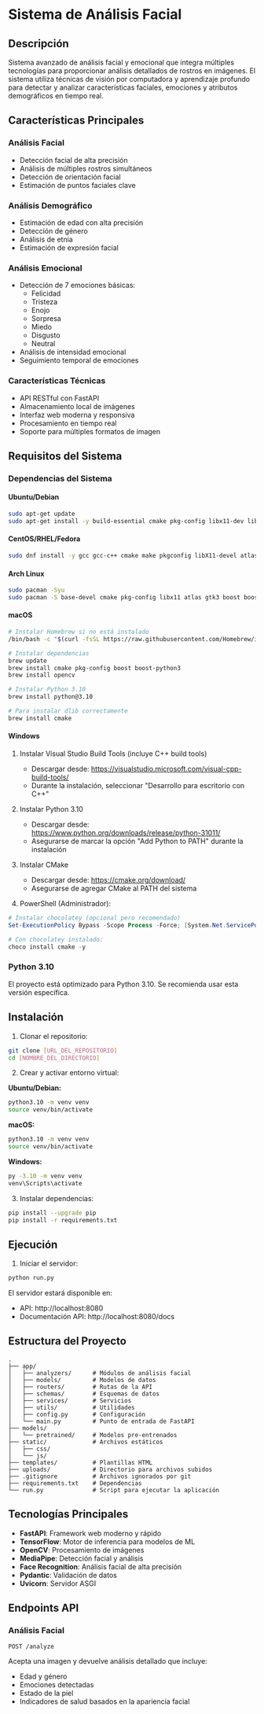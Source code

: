 # Sistema de Análisis Facial

## Descripción
Sistema avanzado de análisis facial y emocional que integra múltiples tecnologías para proporcionar análisis detallados de rostros en imágenes. El sistema utiliza técnicas de visión por computadora y aprendizaje profundo para detectar y analizar características faciales, emociones y atributos demográficos en tiempo real.

## Características Principales

### Análisis Facial
- Detección facial de alta precisión
- Análisis de múltiples rostros simultáneos
- Detección de orientación facial
- Estimación de puntos faciales clave

### Análisis Demográfico
- Estimación de edad con alta precisión
- Detección de género
- Análisis de etnia
- Estimación de expresión facial

### Análisis Emocional
- Detección de 7 emociones básicas:
  - Felicidad
  - Tristeza
  - Enojo
  - Sorpresa
  - Miedo
  - Disgusto
  - Neutral
- Análisis de intensidad emocional
- Seguimiento temporal de emociones

### Características Técnicas
- API RESTful con FastAPI
- Almacenamiento local de imágenes
- Interfaz web moderna y responsiva
- Procesamiento en tiempo real
- Soporte para múltiples formatos de imagen

## Requisitos del Sistema

### Dependencias del Sistema

#### Ubuntu/Debian
```bash
sudo apt-get update
sudo apt-get install -y build-essential cmake pkg-config libx11-dev libatlas-base-dev libgtk-3-dev libboost-python-dev python3.10 python3.10-dev python3.10-venv
```

#### CentOS/RHEL/Fedora
```bash
sudo dnf install -y gcc gcc-c++ cmake make pkgconfig libX11-devel atlas-devel gtk3-devel boost-devel boost-python3-devel python3.10 python3.10-devel
```

#### Arch Linux
```bash
sudo pacman -Syu
sudo pacman -S base-devel cmake pkg-config libx11 atlas gtk3 boost boost-libs python python-pip
```

#### macOS
```bash
# Instalar Homebrew si no está instalado
/bin/bash -c "$(curl -fsSL https://raw.githubusercontent.com/Homebrew/install/HEAD/install.sh)"

# Instalar dependencias
brew update
brew install cmake pkg-config boost boost-python3
brew install opencv

# Instalar Python 3.10
brew install python@3.10

# Para instalar dlib correctamente
brew install cmake
```

#### Windows
1. Instalar Visual Studio Build Tools (incluye C++ build tools)
   - Descargar desde: https://visualstudio.microsoft.com/visual-cpp-build-tools/
   - Durante la instalación, seleccionar "Desarrollo para escritorio con C++"

2. Instalar Python 3.10
   - Descargar desde: https://www.python.org/downloads/release/python-31011/
   - Asegurarse de marcar la opción "Add Python to PATH" durante la instalación

3. Instalar CMake
   - Descargar desde: https://cmake.org/download/
   - Asegurarse de agregar CMake al PATH del sistema

4. PowerShell (Administrador):
```powershell
# Instalar chocolatey (opcional pero recomendado)
Set-ExecutionPolicy Bypass -Scope Process -Force; [System.Net.ServicePointManager]::SecurityProtocol = [System.Net.ServicePointManager]::SecurityProtocol -bor 3072; iex ((New-Object System.Net.WebClient).DownloadString('https://community.chocolatey.org/install.ps1'))

# Con chocolatey instalado:
choco install cmake -y
```

### Python 3.10
El proyecto está optimizado para Python 3.10. Se recomienda usar esta versión específica.

## Instalación

1. Clonar el repositorio:
```bash
git clone [URL_DEL_REPOSITORIO]
cd [NOMBRE_DEL_DIRECTORIO]
```

2. Crear y activar entorno virtual:

**Ubuntu/Debian:**
```bash
python3.10 -m venv venv
source venv/bin/activate
```

**macOS:**
```bash
python3.10 -m venv venv
source venv/bin/activate
```

**Windows:**
```bash
py -3.10 -m venv venv
venv\Scripts\activate
```

3. Instalar dependencias:
```bash
pip install --upgrade pip
pip install -r requirements.txt
```

## Ejecución

1. Iniciar el servidor:
```bash
python run.py
```

El servidor estará disponible en:
- API: http://localhost:8080
- Documentación API: http://localhost:8080/docs

## Estructura del Proyecto

```
.
├── app/
│   ├── analyzers/      # Módulos de análisis facial
│   ├── models/         # Modelos de datos
│   ├── routers/        # Rutas de la API
│   ├── schemas/        # Esquemas de datos
│   ├── services/       # Servicios
│   ├── utils/          # Utilidades
│   ├── config.py       # Configuración
│   └── main.py         # Punto de entrada de FastAPI
├── models/
│   └── pretrained/     # Modelos pre-entrenados
├── static/             # Archivos estáticos
│   ├── css/
│   └── js/
├── templates/          # Plantillas HTML
├── uploads/            # Directorio para archivos subidos
├── .gitignore          # Archivos ignorados por git
├── requirements.txt    # Dependencias
└── run.py              # Script para ejecutar la aplicación
```

## Tecnologías Principales

- **FastAPI**: Framework web moderno y rápido
- **TensorFlow**: Motor de inferencia para modelos de ML
- **OpenCV**: Procesamiento de imágenes
- **MediaPipe**: Detección facial y análisis
- **Face Recognition**: Análisis facial de alta precisión
- **Pydantic**: Validación de datos
- **Uvicorn**: Servidor ASGI

## Endpoints API

### Análisis Facial
```
POST /analyze
```
Acepta una imagen y devuelve análisis detallado que incluye:
- Edad y género
- Emociones detectadas
- Estado de la piel
- Indicadores de salud basados en la apariencia facial